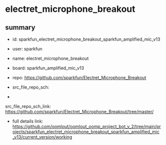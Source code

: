 # electret_microphone_breakout
 
## summary 
* id: sparkfun_electret_microphone_breakout_sparkfun_amplified_mic_v13
* user: sparkfun
* name: electret_microphone_breakout
* board: sparkfun_amplified_mic_v13
* repo: https://github.com/sparkfun/Electret_Microphone_Breakout



* src_file_repo_sch: 
*
 src_file_repo_sch_link: https://github.com/sparkfun/Electret_Microphone_Breakout/tree/master/
* full details link: https://github.com/oomlout/oomlout_oomp_project_bot_v_2/tree/main/projects/sparkfun_electret_microphone_breakout_sparkfun_amplified_mic_v13/current_version/working  






